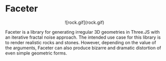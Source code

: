 # Faceter
<p align="center">
![rock.gif](rock.gif)
</p>
Faceter is a library for generating irregular 3D geometries in Three.JS with an iterative fractal noise approach. The intended use case for this library is to render realistic rocks and stones. However, depending on the value of the arguments, Faceter can also produce bizarre and dramatic distortion of even simple geometric forms.
